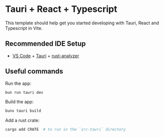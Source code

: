 # Tauri + React + Typescript

This template should help get you started developing with Tauri, React and Typescript in Vite.


## Recommended IDE Setup

- [VS Code](https://code.visualstudio.com/) + [Tauri](https://marketplace.visualstudio.com/items?itemName=tauri-apps.tauri-vscode) + [rust-analyzer](https://marketplace.visualstudio.com/items?itemName=rust-lang.rust-analyzer)


## Useful commands

Run the app:
```bash
bun run tauri dev
```


Build the app:
```bash
bunx tauri build
```


Add a rust crate:
```bash
cargo add CRATE  # to run in the `src-tauri` directory
```
